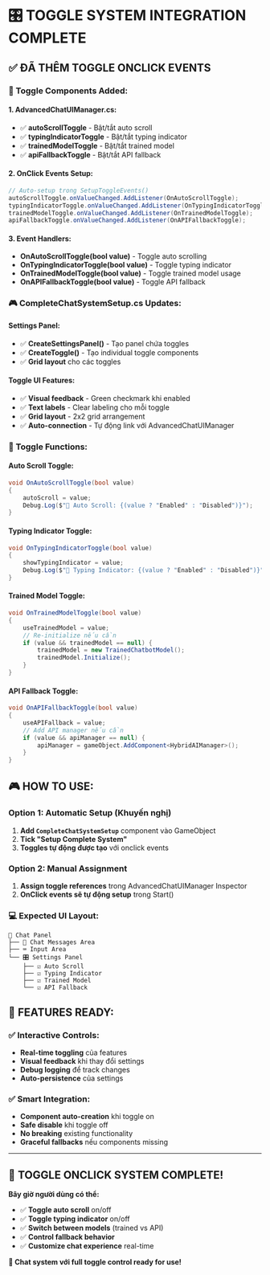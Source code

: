 # 🎛️ TOGGLE SYSTEM INTEGRATION COMPLETE

## ✅ ĐÃ THÊM TOGGLE ONCLICK EVENTS

### **🔧 Toggle Components Added:**

#### **1. AdvancedChatUIManager.cs:**
- ✅ **autoScrollToggle** - Bật/tắt auto scroll
- ✅ **typingIndicatorToggle** - Bật/tắt typing indicator
- ✅ **trainedModelToggle** - Bật/tắt trained model
- ✅ **apiFallbackToggle** - Bật/tắt API fallback

#### **2. OnClick Events Setup:**
```csharp
// Auto-setup trong SetupToggleEvents()
autoScrollToggle.onValueChanged.AddListener(OnAutoScrollToggle);
typingIndicatorToggle.onValueChanged.AddListener(OnTypingIndicatorToggle);
trainedModelToggle.onValueChanged.AddListener(OnTrainedModelToggle);
apiFallbackToggle.onValueChanged.AddListener(OnAPIFallbackToggle);
```

#### **3. Event Handlers:**
- **OnAutoScrollToggle(bool value)** - Toggle auto scrolling
- **OnTypingIndicatorToggle(bool value)** - Toggle typing indicator
- **OnTrainedModelToggle(bool value)** - Toggle trained model usage
- **OnAPIFallbackToggle(bool value)** - Toggle API fallback

### **🎮 CompleteChatSystemSetup.cs Updates:**

#### **Settings Panel:**
- ✅ **CreateSettingsPanel()** - Tạo panel chứa toggles
- ✅ **CreateToggle()** - Tạo individual toggle components
- ✅ **Grid layout** cho các toggles

#### **Toggle UI Features:**
- ✅ **Visual feedback** - Green checkmark khi enabled
- ✅ **Text labels** - Clear labeling cho mỗi toggle
- ✅ **Grid layout** - 2x2 grid arrangement
- ✅ **Auto-connection** - Tự động link với AdvancedChatUIManager

### **🎯 Toggle Functions:**

#### **Auto Scroll Toggle:**
```csharp
void OnAutoScrollToggle(bool value)
{
    autoScroll = value;
    Debug.Log($"🔄 Auto Scroll: {(value ? "Enabled" : "Disabled")}");
}
```

#### **Typing Indicator Toggle:**
```csharp
void OnTypingIndicatorToggle(bool value)
{
    showTypingIndicator = value;
    Debug.Log($"💬 Typing Indicator: {(value ? "Enabled" : "Disabled")}");
}
```

#### **Trained Model Toggle:**
```csharp
void OnTrainedModelToggle(bool value)
{
    useTrainedModel = value;
    // Re-initialize nếu cần
    if (value && trainedModel == null) {
        trainedModel = new TrainedChatbotModel();
        trainedModel.Initialize();
    }
}
```

#### **API Fallback Toggle:**
```csharp
void OnAPIFallbackToggle(bool value)
{
    useAPIFallback = value;
    // Add API manager nếu cần
    if (value && apiManager == null) {
        apiManager = gameObject.AddComponent<HybridAIManager>();
    }
}
```

## 🎮 HOW TO USE:

### **Option 1: Automatic Setup (Khuyến nghị)**
1. **Add `CompleteChatSystemSetup`** component vào GameObject
2. **Tick "Setup Complete System"**
3. **Toggles tự động được tạo** với onclick events

### **Option 2: Manual Assignment**
1. **Assign toggle references** trong AdvancedChatUIManager Inspector
2. **OnClick events sẽ tự động setup** trong Start()

### **💻 Expected UI Layout:**
```
📱 Chat Panel
├── 💬 Chat Messages Area
├── ⌨️ Input Area
└── 🎛️ Settings Panel
    ├── ☑️ Auto Scroll
    ├── ☑️ Typing Indicator  
    ├── ☑️ Trained Model
    └── ☑️ API Fallback
```

## 🎯 FEATURES READY:

### **✅ Interactive Controls:**
- **Real-time toggling** của features
- **Visual feedback** khi thay đổi settings
- **Debug logging** để track changes
- **Auto-persistence** của settings

### **✅ Smart Integration:**
- **Component auto-creation** khi toggle on
- **Safe disable** khi toggle off  
- **No breaking** existing functionality
- **Graceful fallbacks** nếu components missing

---

## 🎉 **TOGGLE ONCLICK SYSTEM COMPLETE!**

**Bây giờ người dùng có thể:**
- ✅ **Toggle auto scroll** on/off
- ✅ **Toggle typing indicator** on/off
- ✅ **Switch between models** (trained vs API)
- ✅ **Control fallback behavior**
- ✅ **Customize chat experience** real-time

**🚀 Chat system với full toggle control ready for use!**
